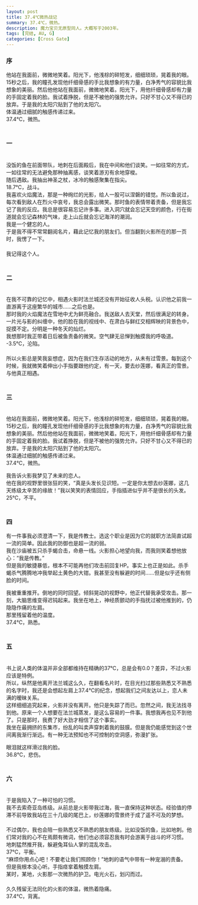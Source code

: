 ```yaml
---
layout: post
title: 37.4℃微热战记 
summary: 37.4℃，微热。
description: 魔力宝贝无原型同人。大概写于2003年。
tags: [完结, AU, G]
categories: [Cross Gate]
---
```

  
### 序  
  
他站在我面前，微微地笑着。阳光下，他浅棕的碎短发，细细琐琐，晃着我的眼。  
15秒之后，我的瞳孔发现他纤细骨感的手比我想象的有力量，白净秀气的容貌比我想象的美丽。然后他他站在我面前，微微地笑着。阳光下，用他纤细骨感却有力量的手固定着我的脸。我试着挣脱，但是不被他的强势允许。只好不甘心又不得已的放弃。于是我的太阳穴贴到了他的太阳穴。  
体温通过细腻的触感传递过来。  
37.4℃，微热。  
　  
### 一 
　  
没饭的鱼在前面带队，地刺在后面殿后，我在中间和他们谈笑。一如往常的方式，一如往常的无法避免那种抽离感，谈笑着游刃有余地穿梭。  
随后遇敌。我抽出神圣之杖，冰冷的触感聚集在指尖。  
18.7℃，战斗。  
我喜欢火焰魔法，那是一种绚烂的光影，给人一股可以涅磐的错觉。所以鱼说过，每次看到敌人在烈火中哀号，我总会露出微笑。那时鱼的表情带着责备，但是我忘记了我的反应。我总是很容易忘记许多事。进入洞穴就会忘记天空的颜色，行在街道就会忘记森林的气味，走上山丘就会忘记海洋的潮润。  
我是一个健忘的人。  
于是我不得不常常翻阅名片，藉此记忆我的朋友们。但当翻到火影所在的那一页时，我愣了一下。  
　  
我记得这个人。  
　  
### 二  
　  
在我不可靠的记忆中，相遇火影时法兰城还没有开始征收人头税。认识他之前我一直游离于这座繁华的城市……之后也是。  
那时我的火焰魔法在雪地中尤为鲜亮融合。我送敌人去天堂，然后很满足的转身。一片光与影的纠缠中，他的脸在我的视线中、在肃白与鲜红交相辉映的背景色中，捉摸不定。分明是一种冬天的灿烂。  
我想那时我正带着日后被鱼责备的微笑。空气肆无忌惮到触摸我的呼吸道。  
 -3.5℃，沦陷。  
　  
所以火影总是笑我妄想症，因为在我们生存活动的地方，从未有过雪景。每到这个时候，我就微笑着伸出小手指要跟他约定，有一天，要去纱莲娜，看真正的雪景。  
与他真正相遇。  
　　  
### 三  
　  
他站在我面前，微微地笑着。阳光下，他浅棕的碎短发，细细琐琐，晃着我的眼。  
15秒之后，我的瞳孔发现他纤细骨感的手比我想象的有力量，白净秀气的容貌比我想象的美丽。然后他他站在我面前，微微地笑着。阳光下，用他纤细骨感却有力量的手固定着我的脸。我试着挣脱，但是不被他的强势允许。只好不甘心又不得已的放弃。于是我的太阳穴贴到了他的太阳穴。  
体温通过细腻的触感传递过来。  
37.4℃，微热。  
  
我告诉火影我梦见了未来的恋人。  
他在我的视野里很张狂的笑，“真是头发长见识短。一定是你太想去纱莲娜，这几天练级太辛苦的缘故！”我以笑笑的表情回应，手指插进似乎并不是很长的头发。  
25℃，不平。  
　　  
### 四 
  
有一件事我必须澄清一下，我是传教士。选这个职业是因为它的就职方法简直试超一流的简单。因此我的防御也是超一流的弱。  
我在沙庙被五只杀手蝎合击，命悬一线。火影担心地望向我，而我则笑着想他放心：“我是传教。”  
但是我的敏捷暴低，根本不可能再他们攻击前回复HP。事实上也正是如此。杀手蝎杀气腾腾地冲我举起土黄色的大钳。我甚至没有躲避的时间……但是似乎还有侧脸的时间。  
  
我被重重推开。倒地的同时回望。倾斜晃动的视野中，他正代替我承受攻击。那一刻，大脑思维变得迟钝起来。我坐在地上，神经质颤动的手指抚过被他推到的，仍隐隐作痛的左肩。  
那里残留着他的温度。  
37.4℃，熟悉。  
　  
### 五  
　　  
书上说人类的体温并非全部都维持在精确的37℃，总是会有0.0？差异，不过火影应该是特例。  
所以，纵然是他离开法兰城这么久，在翻看名片时，在目光扫过那些熟悉又不熟悉的名字时，我还是会想起左肩上37.4℃的纪念，想起我们之间友达以上，恋人未满的暧昧关系。  
这样细细追究起来，火影并没有离开。他只是失踪了而已。忽然之间，我无法找寻到他。原来一个人想要在法兰城蒸发，是这么容易的一件事。我想我再也见不到他了。只是那时，我费了好大劲才相信了这个事实。  
我坐在最拥挤的东集市，纷乱的叫卖声穿刺着我的鼓膜。但是我仍能感觉到这个世间离我渐行渐远。有一种无法预知也不可控制的空洞感，弥漫扩张。  
  
眼泪就这样滑过我的脸。  
36.8℃，悲伤。  
　  
### 六 
　　  
于是我陷入了一种可怕的习惯。  
我不去索奇亚岛练级。从前总是火影带我过海，我一直保持这种状态。经验值的停滞不前导致我站在三十几级的尾巴上，纱莲娜的雪景终于成了遥不可及的梦想。  
　  
不过偶尔，我也会陪一些熟悉又不熟悉的朋友练级。比如没饭的鱼，比如地刺。他们常对我的心不在焉颇有微词，他们也必须容忍我有时会游离于战斗的坏习惯。  
地刺猛然推开我，躲避兔耳仙人掌的混乱攻击。  
37℃，平衡。  
“麻烦你用点心吧！不要老让我们照顾你！”地刺的语气中带有一种宠溺的责备。  
但是我根本没心听。手指痉挛着触摸左肩。  
某时，某地，火影那一次微热的护卫。电光火石，划闪而过。  
　  
久久残留无法同化的火影的体温，微热着隐痛。  
37.4℃，背离。    

